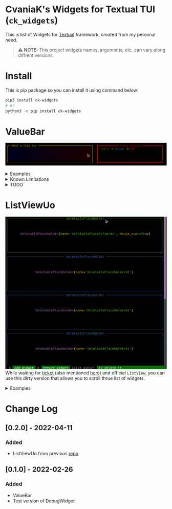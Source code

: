 # CvaniaK's Widgets for Textual TUI (`ck_widgets`)

This is list of Widgets for [Textual](https://github.com/Textualize/textual) framework, created from my personal need.

> ⚠ **NOTE:** This project widgets names, arguments, etc. can vary along diffrent versions.

# Install
This is pip package so you can install it using command below:
```bash
pip3 install ck-widgets
# or 
python3 -m pip install ck-widgets
```

# ValueBar
![CoolBarGif](https://github.com/Cvaniak/CvaniaksTextualWidgets/blob/progress-bar/documentation/NiceValueBar.gif?raw=true)  
<details>
<summary>Examples</summary>

The simples example:

```python
# Simples value bar
from ck_widgets.widgets import ValueBarH, ValueBarV
vbar_horizontal = ValueBarH(max_value=50)
# or 
vbar_vertical = ValueBarV(max_value=50)
```  

And here is example with almost all arguments:

![Example with many arguments](https://github.com/Cvaniak/CvaniaksTextualWidgets/blob/progress-bar/documentation/ValueBarArguments.png?raw=true)

```python
# Example with almost all arguments
from ck_widgets.widgets import ValueBarH, CColor, CustomColor
from rich import box

background_color: List[CColor] = ["rgb(0,0,0)", "rgb(0,0,0)", "yellow"]
ValueBarH(
    name="name_to_catch_in_event",
    label="Almost all arguments",
    label_align="left",
    label_position="bottom",
    start_value=25,
    max_value=50,
    height=6,
    instant=True,
    reversed=True,
    color=CustomColor.gradient("green", "rgb(0, 100, 250)"),
    bg_color=background_color,
    border_style="yellow",
    padding=(1,1),
    box=box.DOUBLE_EDGE,
)
```  

And this example:  
![LotOfValueBars](https://github.com/Cvaniak/CvaniaksTextualWidgets/blob/progress-bar/documentation/FullUglyDemo.png?raw=true)

you can check code in this file `ck_widgets/exmples/value_bar.py` or test it by using command below:  

```bash
python3 -m ck_widgets.examples.value_bar
```

</details>

<details>
<summary>Known Limitations</summary>

* You need to force size of layout to be not smaller than maximum size of of ValueBar (otherwise it will behave badly)
* ...

</details>

<details>
<summary>TODO</summary>

* Reactive version (so it gives values from 0 to 1 and can be resized/'squashed')  
* Be sure that provide all arguments  
* Test edge cases  
* Clean up how to provide color  
* Label on left or right site  
* ...

</details>


# ListViewUo
![Image](https://github.com/Cvaniak/CvaniaksTextualWidgets/blob/progress-bar/documentation/ListViewDemo.gif?raw=true)  
While waiting for [ticket](https://github.com/Textualize/textual/projects/1#card-66941810) (also mentioned [here](https://github.com/Textualize/textual/discussions/196)) and official `ListView`, you can use this dirty version that allows you to scroll thrue list of widgets.  

<details>
<summary>Examples</summary>
You can use it this way:

```python
from ck_widgets_lv import ListViewUo

class TestListView(App):
    async def on_mount(self, event: events.Mount) -> None:
        await self.view.dock(ListViewUo([Placeholder(height=10) for _ in range(20)]))

if __name__ == "__main__":
    TestListView.run()
```

or more complex example (from gif demo above):
```python
from textual.widgets import Placeholder
from textual.widget import Widget
from textual.events import Message
from textual.app import App
from textual import events

from ck_widgets_lv import ListViewUo

if __name__ == "__main__":
    from textual.widgets import Footer

    class DeleteStatus(Message):
        def __init__(self, sender: Widget):
            super().__init__(sender)
            self.to_delete = sender

    class DeletablePlaceholder(Placeholder):
        async def on_click(self, event: events.Click) -> None:
            await self.emit(DeleteStatus(self))

    class TestListView(App):
        async def action_add(self) -> None:
            await self.list_view.add_widget(DeletablePlaceholder(height=10))
            self.refresh()

        async def action_add_index_2(self) -> None:
            await self.list_view.add_widget(DeletablePlaceholder(height=10), index=2)
            self.refresh()

        async def action_remove(self) -> None:
            await self.list_view.remove_widget_by_index()
            self.refresh()

        async def action_remove_index_2(self) -> None:
            await self.list_view.remove_widget_by_index(index=2)
            self.refresh()

        async def on_load(self, _: events.Load) -> None:
            await self.bind("a", "add()", "Add Widget")
            await self.bind("s", "add_index_2()", "Add Widget in index 2")
            await self.bind("r", "remove()", "Remove Widget")
            await self.bind("e", "remove_index_2()", "Remove Widget in index 2")
            await self.bind("Click Widget", "_()", "To delete it")

        async def on_mount(self, event: events.Mount) -> None:
            self.list_view = ListViewUo(
                [DeletablePlaceholder(height=10) for _ in range(7)]
            )

            await self.view.dock(Footer(), edge="bottom")
            await self.view.dock(self.list_view)

        async def handle_delete_status(self, message: DeleteStatus):
            await self.list_view.remove_widget(message.to_delete)

    TestListView.run()
```

</details>

# Change Log

## [0.2.0] - 2022-04-11

### Added
* ListViewUo from previous [repo](https://github.com/Cvaniak/TextualListViewUnofficial)

## [0.1.0] - 2022-02-26

### Added
* ValueBar
* Test version of DebugWidget


